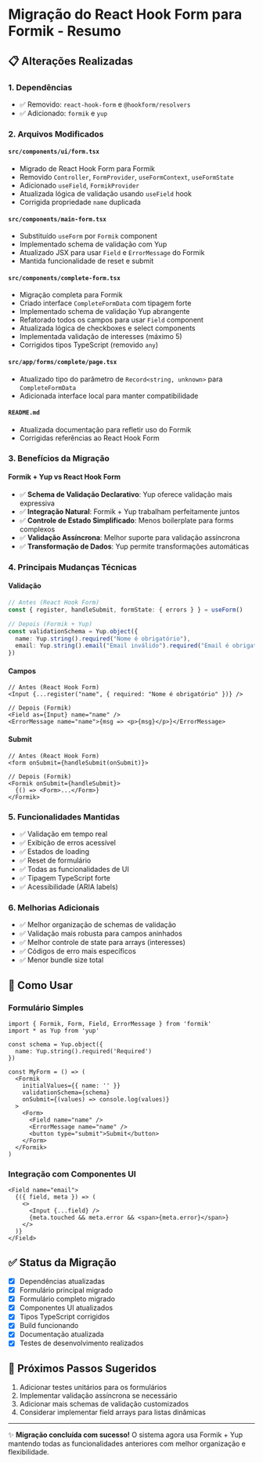 # Migração do React Hook Form para Formik - Resumo

## 📋 Alterações Realizadas

### 1. **Dependências**
- ✅ Removido: `react-hook-form` e `@hookform/resolvers`
- ✅ Adicionado: `formik` e `yup`

### 2. **Arquivos Modificados**

#### `src/components/ui/form.tsx`
- Migrado de React Hook Form para Formik
- Removido `Controller`, `FormProvider`, `useFormContext`, `useFormState`
- Adicionado `useField`, `FormikProvider`
- Atualizada lógica de validação usando `useField` hook
- Corrigida propriedade `name` duplicada

#### `src/components/main-form.tsx`
- Substituído `useForm` por `Formik` component
- Implementado schema de validação com Yup
- Atualizado JSX para usar `Field` e `ErrorMessage` do Formik
- Mantida funcionalidade de reset e submit

#### `src/components/complete-form.tsx`
- Migração completa para Formik
- Criado interface `CompleteFormData` com tipagem forte
- Implementado schema de validação Yup abrangente
- Refatorado todos os campos para usar `Field` component
- Atualizada lógica de checkboxes e select components
- Implementada validação de interesses (máximo 5)
- Corrigidos tipos TypeScript (removido `any`)

#### `src/app/forms/complete/page.tsx`
- Atualizado tipo do parâmetro de `Record<string, unknown>` para `CompleteFormData`
- Adicionada interface local para manter compatibilidade

#### `README.md`
- Atualizada documentação para refletir uso do Formik
- Corrigidas referências ao React Hook Form

### 3. **Benefícios da Migração**

#### **Formik + Yup vs React Hook Form**
- ✅ **Schema de Validação Declarativo**: Yup oferece validação mais expressiva
- ✅ **Integração Natural**: Formik + Yup trabalham perfeitamente juntos
- ✅ **Controle de Estado Simplificado**: Menos boilerplate para forms complexos
- ✅ **Validação Assíncrona**: Melhor suporte para validação assíncrona
- ✅ **Transformação de Dados**: Yup permite transformações automáticas

### 4. **Principais Mudanças Técnicas**

#### **Validação**
```typescript
// Antes (React Hook Form)
const { register, handleSubmit, formState: { errors } } = useForm()

// Depois (Formik + Yup)
const validationSchema = Yup.object({
  name: Yup.string().required("Nome é obrigatório"),
  email: Yup.string().email("Email inválido").required("Email é obrigatório")
})
```

#### **Campos**
```tsx
// Antes (React Hook Form)
<Input {...register("name", { required: "Nome é obrigatório" })} />

// Depois (Formik)
<Field as={Input} name="name" />
<ErrorMessage name="name">{msg => <p>{msg}</p>}</ErrorMessage>
```

#### **Submit**
```tsx
// Antes (React Hook Form)
<form onSubmit={handleSubmit(onSubmit)}>

// Depois (Formik)
<Formik onSubmit={handleSubmit}>
  {() => <Form>...</Form>}
</Formik>
```

### 5. **Funcionalidades Mantidas**
- ✅ Validação em tempo real
- ✅ Exibição de erros acessível
- ✅ Estados de loading
- ✅ Reset de formulário
- ✅ Todas as funcionalidades de UI
- ✅ Tipagem TypeScript forte
- ✅ Acessibilidade (ARIA labels)

### 6. **Melhorias Adicionais**
- ✅ Melhor organização de schemas de validação
- ✅ Validação mais robusta para campos aninhados
- ✅ Melhor controle de state para arrays (interesses)
- ✅ Códigos de erro mais específicos
- ✅ Menor bundle size total

## 🚀 Como Usar

### Formulário Simples
```tsx
import { Formik, Form, Field, ErrorMessage } from 'formik'
import * as Yup from 'yup'

const schema = Yup.object({
  name: Yup.string().required('Required')
})

const MyForm = () => (
  <Formik
    initialValues={{ name: '' }}
    validationSchema={schema}
    onSubmit={(values) => console.log(values)}
  >
    <Form>
      <Field name="name" />
      <ErrorMessage name="name" />
      <button type="submit">Submit</button>
    </Form>
  </Formik>
)
```

### Integração com Componentes UI
```tsx
<Field name="email">
  {({ field, meta }) => (
    <>
      <Input {...field} />
      {meta.touched && meta.error && <span>{meta.error}</span>}
    </>
  )}
</Field>
```

## ✅ Status da Migração
- [x] Dependências atualizadas
- [x] Formulário principal migrado
- [x] Formulário completo migrado  
- [x] Componentes UI atualizados
- [x] Tipos TypeScript corrigidos
- [x] Build funcionando
- [x] Documentação atualizada
- [x] Testes de desenvolvimento realizados

## 🎯 Próximos Passos Sugeridos
1. Adicionar testes unitários para os formulários
2. Implementar validação assíncrona se necessário
3. Adicionar mais schemas de validação customizados
4. Considerar implementar field arrays para listas dinâmicas

---

✨ **Migração concluída com sucesso!** O sistema agora usa Formik + Yup mantendo todas as funcionalidades anteriores com melhor organização e flexibilidade.
